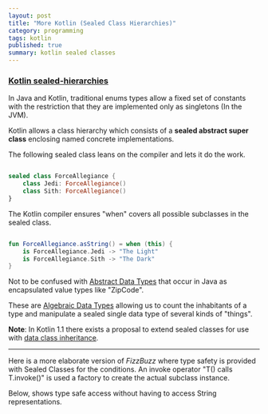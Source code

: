 ```yaml
---
layout: post
title: "More Kotlin (Sealed Class Hierarchies)"
category: programming
tags: kotlin
published: true
summary: kotlin sealed classes
---
```


### [Kotlin sealed-hierarchies](http://kotlinlang.org/docs/reference/classes.html#sealed-classes)

In Java and Kotlin, traditional enums types allow a fixed set of constants with the restriction that they are implemented only as singletons (In the JVM).

Kotlin allows a class hierarchy which consists of a **sealed abstract super class** enclosing named concrete implementations.

The following sealed class leans on the compiler and lets it do the work.

~~~ kotlin

sealed class ForceAllegiance {
    class Jedi: ForceAllegiance()
    class Sith: ForceAllegiance()
}

~~~

The Kotlin compiler ensures "when" covers all possible subclasses in the sealed class.

~~~ kotlin

fun ForceAllegiance.asString() = when (this) {
    is ForceAllegiance.Jedi -> "The Light"
    is ForceAllegiance.Sith -> "The Dark"
}

~~~

Not to be confused with [Abstract Data Types](https://en.wikipedia.org/wiki/Abstract_data_type) that occur in Java as encapsulated value types like "ZipCode".

These are [Algebraic Data Types](https://en.wikipedia.org/wiki/Algebraic_data_type) allowing us to count the inhabitants of a type and manipulate a sealed single data type of several kinds of "things".

**Note**: In Kotlin 1.1 there exists a proposal to extend sealed classes for use with [data class inheritance](https://github.com/Kotlin/KEEP/blob/master/proposals/data-class-inheritance.md).

---

Here is a more elaborate version of *FizzBuzz* where type safety is provided with Sealed Classes for the conditions.
An invoke operator "T() calls T.invoke()" is used a factory to create the actual subclass instance.

<script src="https://gist.github.com/griffio/d84f39bce91898c5ee31df89e5b162e5.js"></script>

Below, shows type safe access without having to access String representations.

<script src="https://gist.github.com/griffio/ed73fcc7f2e39e2f7d05409bc2fd32b7.js"></script>
